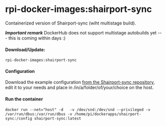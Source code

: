 # rpi-docker-images:shairport-sync

Containerized version of Shairport-sync (wiht multistage build). 

***Important remark*** DockerHub does not support multistage autobuilds yet --- this is coming within days :)

#### Download/Update:
```rpi-docker-images:shairport-sync```

#### Configuration

Download the example configuration [from the Shairport-sync repository](https://github.com/mikebrady/shairport-sync/blob/master/scripts/shairport-sync.conf), edit it to your needs and place in /in/a/folder/of/your/choice on the host. 


#### Run the container 

```docker run --net="host" -d   -v /dev/snd:/dev/snd --privileged -v /var/run/dbus:/var/run/dbus -v /home/pi/dockerapps/shairport-sync:/config shairport-sync:latest```
